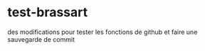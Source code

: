 # test-brassart

des modifications pour tester les fonctions de github
et faire une sauvegarde de commit
